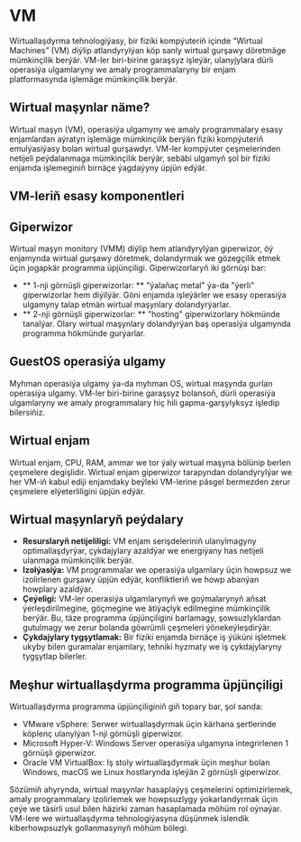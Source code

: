 # VM

Wirtuallaşdyrma tehnologiýasy, bir fiziki kompýuteriň içinde “Wirtual Machines” (VM) diýlip atlandyrylýan köp sanly wirtual gurşawy döretmäge mümkinçilik berýär. VM-ler biri-birine garaşsyz işleýär, ulanyjylara dürli operasiýa ulgamlaryny we amaly programmalaryny bir enjam platformasynda işlemäge mümkinçilik berýär.

## Wirtual maşynlar näme?

Wirtual maşyn (VM), operasiýa ulgamyny we amaly programmalary esasy enjamlardan aýratyn işlemäge mümkinçilik berýän fiziki kompýuteriň emulýasiýasy bolan wirtual gurşawdyr. VM-ler kompýuter çeşmelerinden netijeli peýdalanmaga mümkinçilik berýär, sebäbi ulgamyň şol bir fiziki enjamda işlemeginiň birnäçe ýagdaýyny üpjün edýär.

## VM-leriň esasy komponentleri

## Giperwizor

Wirtual maşyn monitory (VMM) diýlip hem atlandyrylýan giperwizor, öý enjamynda wirtual gurşawy döretmek, dolandyrmak we gözegçilik etmek üçin jogapkär programma üpjünçiligi. Giperwizorlaryň iki görnüşi bar:

- ** 1-nji görnüşli giperwizorlar: ** "ýalaňaç metal" ýa-da "ýerli" giperwizorlar hem diýilýär. Göni enjamda işleýärler we esasy operasiýa ulgamyny talap etmän wirtual maşynlary dolandyrýarlar.
- ** 2-nji görnüşli giperwizorlar: ** "hosting" giperwizorlary hökmünde tanalýar. Olary wirtual maşynlary dolandyrýan baş operasiýa ulgamynda programma hökmünde gurýarlar.

## GuestOS operasiýa ulgamy

Myhman operasiýa ulgamy ýa-da myhman OS, wirtual maşynda gurlan operasiýa ulgamy. VM-ler biri-birine garaşsyz bolansoň, dürli operasiýa ulgamlaryny we amaly programmalary hiç hili gapma-garşylyksyz işledip bilersiňiz.

## Wirtual enjam

Wirtual enjam, CPU, RAM, ammar we tor ýaly wirtual maşyna bölünip berlen çeşmelere degişlidir. Wirtual enjam giperwizor tarapyndan dolandyrylýar we her VM-iň kabul ediji enjamdaky beýleki VM-lerine päsgel bermezden zerur çeşmelere elýeterliligini üpjün edýär.

## Wirtual maşynlaryň peýdalary

- **Resurslaryň netijeliligi:** VM enjam serişdeleriniň ulanylmagyny optimallaşdyrýar, çykdajylary azaldýar we energiýany has netijeli ulanmaga mümkinçilik berýär.
- **Izolýasiýa:** VM programmalar we operasiýa ulgamlary üçin howpsuz we izolirlenen gurşawy üpjün edýär, konfliktleriň we howp abanýan howplary azaldýar.
- **Çeýeligi:** VM-ler operasiýa ulgamlarynyň we goýmalarynyň aňsat ýerleşdirilmegine, göçmegine we ätiýaçlyk edilmegine mümkinçilik berýär. Bu, täze programma üpjünçiligini barlamagy, şowsuzlyklardan gutulmagy we zerur bolanda göwrümli çeşmeleri ýönekeýleşdirýär.
- **Çykdajylary tygşytlamak:** Bir fiziki enjamda birnäçe iş ýüküni işletmek ukyby bilen guramalar enjamlary, tehniki hyzmaty we iş çykdajylaryny tygşytlap bilerler.

## Meşhur wirtuallaşdyrma programma üpjünçiligi

Wirtuallaşdyrma programma üpjünçiliginiň giň topary bar, şol sanda:

- VMware vSphere: Serwer wirtuallaşdyrmak üçin kärhana şertlerinde köplenç ulanylýan 1-nji görnüşli giperwizor.
- Microsoft Hyper-V: Windows Server operasiýa ulgamyna integrirlenen 1 görnüşli giperwizor.
- Oracle VM VirtualBox: Iş stoly wirtuallaşdyrmak üçin meşhur bolan Windows, macOS we Linux hostlarynda işleýän 2 görnüşli giperwizor.

Sözümiň ahyrynda, wirtual maşynlar hasaplaýyş çeşmelerini optimizirlemek, amaly programmalary izolirlemek we howpsuzlygy ýokarlandyrmak üçin çeýe we täsirli usul bilen häzirki zaman hasaplamada möhüm rol oýnaýar. VM-lere we wirtuallaşdyrma tehnologiýasyna düşünmek islendik kiberhowpsuzlyk gollanmasynyň möhüm bölegi.